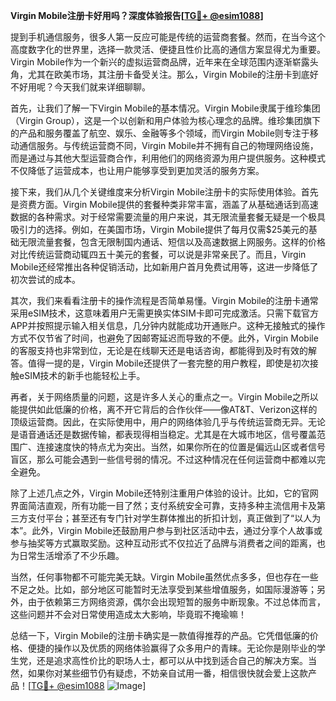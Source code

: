 **Virgin Mobile注册卡好用吗？深度体验报告[[TG💪+ @esim1088](https://t.me/s/esim1088)]**

提到手机通信服务，很多人第一反应可能是传统的运营商套餐。然而，在当今这个高度数字化的世界里，选择一款灵活、便捷且性价比高的通信方案显得尤为重要。Virgin Mobile作为一个新兴的虚拟运营商品牌，近年来在全球范围内逐渐崭露头角，尤其在欧美市场，其注册卡备受关注。那么，Virgin Mobile的注册卡到底好不好用呢？今天我们就来详细聊聊。

首先，让我们了解一下Virgin Mobile的基本情况。Virgin Mobile隶属于维珍集团（Virgin Group），这是一个以创新和用户体验为核心理念的品牌。维珍集团旗下的产品和服务覆盖了航空、娱乐、金融等多个领域，而Virgin Mobile则专注于移动通信服务。与传统运营商不同，Virgin Mobile并不拥有自己的物理网络设施，而是通过与其他大型运营商合作，利用他们的网络资源为用户提供服务。这种模式不仅降低了运营成本，也让用户能够享受到更加灵活的服务方案。

接下来，我们从几个关键维度来分析Virgin Mobile注册卡的实际使用体验。首先是资费方面。Virgin Mobile提供的套餐种类非常丰富，涵盖了从基础通话到高速数据的各种需求。对于经常需要流量的用户来说，其无限流量套餐无疑是一个极具吸引力的选择。例如，在美国市场，Virgin Mobile提供了每月仅需$25美元的基础无限流量套餐，包含无限制国内通话、短信以及高速数据上网服务。这样的价格对比传统运营商动辄四五十美元的套餐，可以说是非常亲民了。而且，Virgin Mobile还经常推出各种促销活动，比如新用户首月免费试用等，这进一步降低了初次尝试的成本。

其次，我们来看看注册卡的操作流程是否简单易懂。Virgin Mobile的注册卡通常采用eSIM技术，这意味着用户无需更换实体SIM卡即可完成激活。只需下载官方APP并按照提示输入相关信息，几分钟内就能成功开通账户。这种无接触式的操作方式不仅节省了时间，也避免了因邮寄延迟而导致的不便。此外，Virgin Mobile的客服支持也非常到位，无论是在线聊天还是电话咨询，都能得到及时有效的解答。值得一提的是，Virgin Mobile还提供了一套完整的用户教程，即使是初次接触eSIM技术的新手也能轻松上手。

再者，关于网络质量的问题，这是许多人关心的重点之一。Virgin Mobile之所以能提供如此低廉的价格，离不开它背后的合作伙伴——像AT&T、Verizon这样的顶级运营商。因此，在实际使用中，用户的网络体验几乎与传统运营商无异。无论是语音通话还是数据传输，都表现得相当稳定。尤其是在大城市地区，信号覆盖范围广、连接速度快的特点尤为突出。当然，如果你所在的位置是偏远山区或者信号盲区，那么可能会遇到一些信号弱的情况。不过这种情况在任何运营商中都难以完全避免。

除了上述几点之外，Virgin Mobile还特别注重用户体验的设计。比如，它的官网界面简洁直观，所有功能一目了然；支付系统安全可靠，支持多种主流信用卡及第三方支付平台；甚至还有专门针对学生群体推出的折扣计划，真正做到了“以人为本”。此外，Virgin Mobile还鼓励用户参与到社区活动中去，通过分享个人故事或参与抽奖等方式赢取奖励。这种互动形式不仅拉近了品牌与消费者之间的距离，也为日常生活增添了不少乐趣。

当然，任何事物都不可能完美无缺。Virgin Mobile虽然优点多多，但也存在一些不足之处。比如，部分地区可能暂时无法享受到某些增值服务，如国际漫游等；另外，由于依赖第三方网络资源，偶尔会出现短暂的服务中断现象。不过总体而言，这些问题并不会对日常使用造成太大影响，毕竟瑕不掩瑜嘛！

总结一下，Virgin Mobile的注册卡确实是一款值得推荐的产品。它凭借低廉的价格、便捷的操作以及优质的网络体验赢得了众多用户的青睐。无论你是刚毕业的学生党，还是追求高性价比的职场人士，都可以从中找到适合自己的解决方案。当然，如果你对某些细节仍有疑虑，不妨亲自试用一番，相信很快就会爱上这款产品！[[TG💪+ @esim1088](https://t.me/s/esim1088) ![Image](https://i.postimg.cc/4NQfJmqS/Snipaste-2025-05-13-00-14-12.png)]
